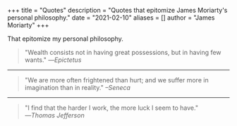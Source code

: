 +++
title = "Quotes"
description = "Quotes that epitomize James Moriarty's personal philosophy."
date = "2021-02-10"
aliases = []
author = "James Moriarty"
+++

That epitomize my personal philosophy.

> "Wealth consists not in having great possessions, but in having few wants."
_―Epictetus_

<hr />

> "We are more often frightened than hurt; and we suffer more in imagination than in reality."
_–Seneca_

<hr />

> "I find that the harder I work, the more luck I seem to have."
_―Thomas Jefferson_

